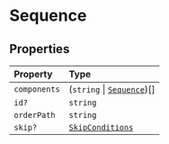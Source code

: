 # Sequence

## Properties

| Property | Type |
| :------ | :------ |
| `components` | (`string` \| [`Sequence`](Sequence.md))[] |
| `id?` | `string` |
| `orderPath` | `string` |
| `skip?` | [`SkipConditions`](../type-aliases/SkipConditions.md) |
